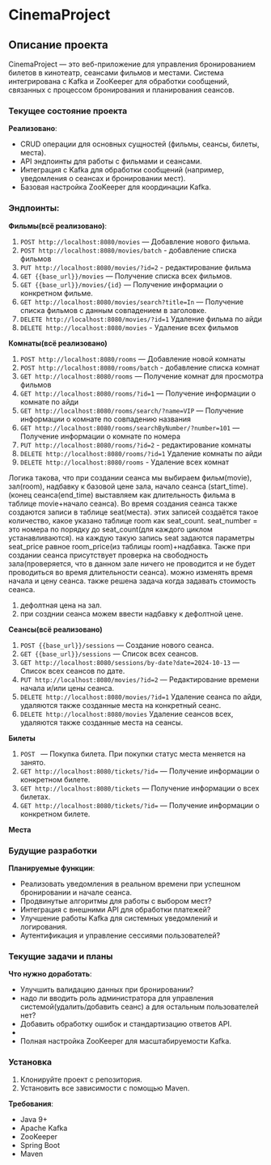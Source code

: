 # CinemaProject

## Описание проекта

CinemaProject — это веб-приложение для управления бронированием билетов в кинотеатр, 
сеансами фильмов и местами. Система интегрирована с Kafka и ZooKeeper для обработки 
сообщений, связанных с процессом бронирования и планирования сеансов.

### Текущее состояние проекта

**Реализовано**:
- CRUD операции для основных сущностей (фильмы, сеансы, билеты, места).
- API эндпоинты для работы с фильмами и сеансами.
- Интеграция с Kafka для обработки сообщений (например, уведомления о сеансах и бронировании мест).
- Базовая настройка ZooKeeper для координации Kafka.

### Эндпоинты:

**Фильмы(всё реализовано)**:
1. `POST http://localhost:8080/movies` — Добавление нового фильма.
2. `POST http://localhost:8080/movies/batch` - добавление списка фильмов
3. `PUT http://localhost:8080/movies/?id=2`  - редактирование фильма
4. `GET {{base_url}}/movies` — Получение списка всех фильмов.
5. `GET {{base_url}}/movies/{id}` — Получение информации о конкретном фильме.
6. `GET http://localhost:8080/movies/search?title=In` — Получение списка фильмов с данным совпадением в заголовке.
7. `DELETE http://localhost:8080/movies/?id=1` Удаление фильма по айди 
8. `DELETE http://localhost:8080/movies` - Удаление всех фильмов


**Комнаты(всё реализовано)**
1. `POST http://localhost:8080/rooms` — Добавление новой комнаты
2. `POST http://localhost:8080/rooms/batch` - добавление списка комнат
3. `GET http://localhost:8080/rooms` — Получение комнат для просмотра фильмов
4. `GET http://localhost:8080/rooms/?id=1`  — Получение информации о комнате по айди 
5. `GET http://localhost:8080/rooms/search/?name=VIP`  — Получение информации о комнате по совпадению названия
6. `GET http://localhost:8080/rooms/searchByNumber/?number=101`  — Получение информации о комнате по номера
7. `PUT http://localhost:8080/rooms/?id=2`  - редактирование комнаты
8. `DELETE http://localhost:8080/rooms/?id=1` Удаление комнаты по айди
9. `DELETE http://localhost:8080/rooms` - Удаление всех комнат


Логика такова, что при создании сеанса мы выбираем фильм(movie), зал(room), надбавку к базовой цене зала, 
начало сеанса (start_time). (конец сеанса(end_time) выставляем как длительность фильма
в таблице movie+начало сеанса). Во время создания сеанса также создаются записи в таблице seat(места). 
этих записей создаётся такое количество, какое указано таблице room как seat_count.
seat_number = это номера по порядку до seat_count(для каждого циклом устанавливаются).
на каждую такую запись seat задаются параметры seat_price равное room_price(из таблицы room)+надбавка.
Также при создании сеанса присутствует проверка на свободность зала(проверяется, 
что в данном зале ничего не проводится и не будет проводиться во время длительности сеанса).
можно изменять время начала и цену сеанса.  также решена задача когда задавать стоимость сеанса.

1) дефолтная цена на зал.
2) при созднии сеанса можем ввести надбавку к дефолтной цене.

**Сеансы(всё реализовано)**
1. `POST {{base_url}}/sessions` — Создание нового сеанса.
2. `GET {{base_url}}/sessions` — Список всех сеансов.
3. `GET http://localhost:8080/sessions/by-date?date=2024-10-13` — Список всех сеансов по дате.
4. `PUT http://localhost:8080/movies/?id=2` — Редактирование времени начала и/или цены сеанса.
5. `DELETE http://localhost:8080/movies/?id=1` Удаление сеанса по айди, удаляются также созданные места на конкретный сеанс.
6. `DELETE http://localhost:8080/movies` Удаление сеансов всех, удаляются также созданные места на сеансы.


**Билеты**
1. `POST ` — Покупка билета. При покупки статус места меняется на занято. 
2. `GET http://localhost:8080/tickets/?id=` — Получение информации о конкретном билете.
2. `GET http://localhost:8080/tickets` — Получение информации о всех билетах.
2. `GET http://localhost:8080/tickets/?id=` — Получение информации о конкретном билете.


**Места**


### Будущие разработки

**Планируемые функции**:
- Реализовать уведомления в реальном времени при успешном бронировании и начале сеанса.
- Продвинутые алгоритмы для работы с выбором мест?
- Интеграция с внешними API для обработки платежей?
- Улучшение работы Kafka для системных уведомлений и логирования.
- Аутентификация и управление сессиями пользователей?

### Текущие задачи и планы

**Что нужно доработать**:
- Улучшить валидацию данных при бронировании? 
- надо ли вводить роль администратора для управления системой(удалить/добавить сеанс) а для остальным пользователей нет?
- Добавить обработку ошибок и стандартизацию ответов API.
- 
- Полная настройка ZooKeeper для масштабируемости Kafka.

### Установка

1. Клонируйте проект с репозитория.
2. Установить все зависимости с помощью Maven.

**Требования**:
- Java 9+
- Apache Kafka
- ZooKeeper
- Spring Boot
- Maven
